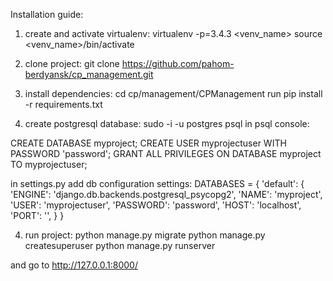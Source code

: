 Installation guide:

1) create and activate virtualenv:
virtualenv -p=3.4.3 <venv_name>
source <venv_name>/bin/activate

2) clone project:
git clone https://github.com/pahom-berdyansk/cp_management.git

3) install dependencies:
cd cp/management/CPManagement
run pip install -r requirements.txt

4) create postgresql database:
     sudo -i -u postgres psql
     in psql console:

CREATE DATABASE myproject;
CREATE USER myprojectuser WITH PASSWORD 'password';
GRANT ALL PRIVILEGES ON DATABASE myproject TO myprojectuser;

in settings.py add db configuration settings:
DATABASES = {
  'default': {
  'ENGINE': 'django.db.backends.postgresql_psycopg2',
  'NAME': 'myproject',
  'USER': 'myprojectuser',
  'PASSWORD': 'password',
  'HOST': 'localhost',
  'PORT': '',
  }
}

4) run project:
python manage.py migrate
python manage.py createsuperuser
python manage.py runserver

and go to http://127.0.0.1:8000/
